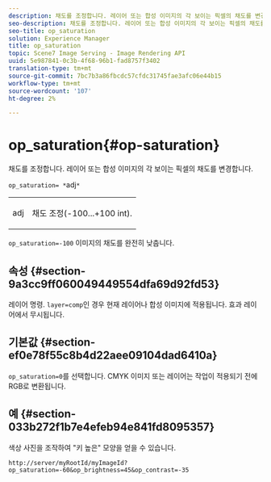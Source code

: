 ```yaml
---
description: 채도를 조정합니다. 레이어 또는 합성 이미지의 각 보이는 픽셀의 채도를 변경합니다.
seo-description: 채도를 조정합니다. 레이어 또는 합성 이미지의 각 보이는 픽셀의 채도를 변경합니다.
seo-title: op_saturation
solution: Experience Manager
title: op_saturation
topic: Scene7 Image Serving - Image Rendering API
uuid: 5e987841-0c3b-4f68-96b1-fad8757f3402
translation-type: tm+mt
source-git-commit: 7bc7b3a86fbcdc57cfdc31745fae3afc06e44b15
workflow-type: tm+mt
source-wordcount: '107'
ht-degree: 2%

---
```



# op_saturation{#op-saturation}

채도를 조정합니다. 레이어 또는 합성 이미지의 각 보이는 픽셀의 채도를 변경합니다.

`op_saturation= *`adj`*`

<table id="simpletable_5F118A28FE674B06A16F6F19C56B4594"> 
 <tr class="strow"> 
  <td class="stentry"> <p><span class="varname"> adj</span> </p> </td> 
  <td class="stentry"> <p>채도 조정(-100...+100 int). </p></td> 
 </tr> 
</table>

`op_saturation=-100` 이미지의 채도를 완전히 낮춥니다.

## 속성 {#section-9a3cc9ff060049449554dfa69d92fd53}

레이어 명령. `layer=comp`인 경우 현재 레이어나 합성 이미지에 적용됩니다. 효과 레이어에서 무시됩니다.

## 기본값 {#section-ef0e78f55c8b4d22aee09104dad6410a}

`op_saturation=0`를 선택합니다. CMYK 이미지 또는 레이어는 작업이 적용되기 전에 RGB로 변환됩니다.

## 예 {#section-033b272f1b7e4efeb94e841fd8095357}

색상 사진을 조작하여 &quot;키 높은&quot; 모양을 얻을 수 있습니다.

`http://server/myRootId/myImageId?op_saturation=-60&op_brightness=45&op_contrast=-35`
